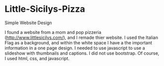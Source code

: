 # Little-Sicilys-Pizza
Simple Website Design

I found a website from a mom and pop pizzeria (http://www.littlesicilys.com/), and I remade thier website. I used the Italian Flag as a background, and within the white space I have a the important information in a one page design. I needed to use javascript to use a slideshow with thumbnails and captions. I did not use bootstrap. Of course, I used html, css, and javascript.

